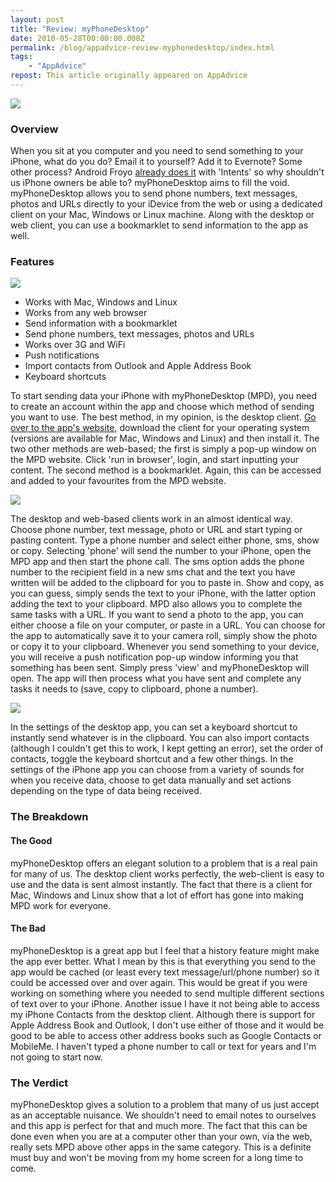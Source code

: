 ```yaml
---
layout: post
title: "Review: myPhoneDesktop"
date: 2010-05-28T00:00:00.000Z
permalink: /blog/appadvice-review-myphonedesktop/index.html
tags:
    - "AppAdvice"
repost: This article originally appeared on AppAdvice
---
```


![](https://rknightuk.s3.amazonaws.com/site/appadvice/740ce08963.jpg)

### Overview

When you sit at you computer and you need to send something to your iPhone, what do you do? Email it to yourself? Add it to Evernote? Some other process? Android Froyo [already does it](https://appadvice.com/appnn/2010/05/apple-learn-googles-android-froyo/) with 'Intents' so why shouldn't us iPhone owners be able to? myPhoneDesktop aims to fill the void. myPhoneDesktop allows you to send phone numbers, text messages, photos and URLs directly to your iDevice from the web or using a dedicated client on your Mac, Windows or Linux machine. Along with the desktop or web client, you can use a bookmarklet to send information to the app as well.

### Features

![](https://rknightuk.s3.amazonaws.com/site/appadvice/10297fc739.jpg) 

- Works with Mac, Windows and Linux 
- Works from any web browser 
- Send information with a bookmarklet 
- Send phone numbers, text messages, photos and URLs 
- Works over 3G and WiFi 
- Push notifications 
- Import contacts from Outlook and Apple Address Book 
- Keyboard shortcuts

To start sending data your iPhone with myPhoneDesktop (MPD), you need to create an account within the app and choose which method of sending you want to use. The best method, in my opinion, is the desktop client. [Go over to the app's website](http://myphonedesktop.com/), download the client for your operating system (versions are available for Mac, Windows and Linux) and then install it. The two other methods are web-based; the first is simply a pop-up window on the MPD website. Click 'run in browser', login, and start inputting your content. The second method is a bookmarklet. Again, this can be accessed and added to your favourites from the MPD website. 

![](https://rknightuk.s3.amazonaws.com/site/appadvice/18b6de801b.jpg)

The desktop and web-based clients work in an almost identical way. Choose phone number, text message, photo or URL and start typing or pasting content. Type a phone number and select either phone, sms, show or copy. Selecting 'phone' will send the number to your iPhone, open the MPD app and then start the phone call. The sms option adds the phone number to the recipient field in a new sms chat and the text you have written will be added to the clipboard for you to paste in. Show and copy, as you can guess, simply sends the text to your iPhone, with the latter option adding the text to your clipboard. MPD also allows you to complete the same tasks with a URL. If you want to send a photo to the app, you can either choose a file on your computer, or paste in a URL. You can choose for the app to automatically save it to your camera roll, simply show the photo or copy it to your clipboard. Whenever you send something to your device, you will receive a push notification pop-up window informing you that something has been sent. Simply press 'view' and myPhoneDesktop will open. The app will then process what you have sent and complete any tasks it needs to (save, copy to clipboard, phone a number). 

![](https://rknightuk.s3.amazonaws.com/site/appadvice/ddc222f77d.jpg)

In the settings of the desktop app, you can set a keyboard shortcut to instantly send whatever is in the clipboard. You can also import contacts (although I couldn't get this to work, I kept getting an error), set the order of contacts, toggle the keyboard shortcut and a few other things. In the settings of the iPhone app you can choose from a variety of sounds for when you receive data, choose to get data manually and set actions depending on the type of data being received.

### The Breakdown

#### The Good

myPhoneDesktop offers an elegant solution to a problem that is a real pain for many of us. The desktop client works perfectly, the web-client is easy to use and the data is sent almost instantly. The fact that there is a client for Mac, Windows and Linux show that a lot of effort has gone into making MPD work for everyone. 

#### The Bad

myPhoneDesktop is a great app but I feel that a history feature might make the app ever better. What I mean by this is that everything you send to the app would be cached (or least every text message/url/phone number) so it could be accessed over and over again. This would be great if you were working on something where you needed to send multiple different sections of text over to your iPhone. Another issue I have it not being able to access my iPhone Contacts from the desktop client. Although there is support for Apple Address Book and Outlook, I don't use either of those and it would be good to be able to access other address books such as Google Contacts or MobileMe. I haven't typed a phone number to call or text for years and I'm not going to start now.

### The Verdict

myPhoneDesktop gives a solution to a problem that many of us just accept as an acceptable nuisance. We shouldn't need to email notes to ourselves and this app is perfect for that and much more. The fact that this can be done even when you are at a computer other than your own, via the web, really sets MPD above other apps in the same category. This is a definite must buy and won't be moving from my home screen for a long time to come.
